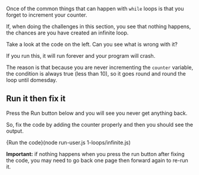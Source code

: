 Once of the common things that can happen with `while` loops is that you forget to increment your counter.

If, when doing the challenges in this section, you see that nothing happens, the chances are you have created an infinite loop.

Take a look at the code on the left. Can you see what is wrong with it?

If you run this, it will run forever and your program will crash.

The reason is that because you are never incrementing the `counter` variable, the condition is always true (less than 10), so it goes round and round the loop until domesday.

## Run it then fix it
Press the Run button below and you will see you never get anything back. 

So, fix the code by adding the counter properly and then you should see the output. 

{Run the code}(node run-user.js 1-loops/infinite.js)

**Important:** if nothing happens when you press the run button after fixing the code, you may need to go back one page then forward again to re-run it.